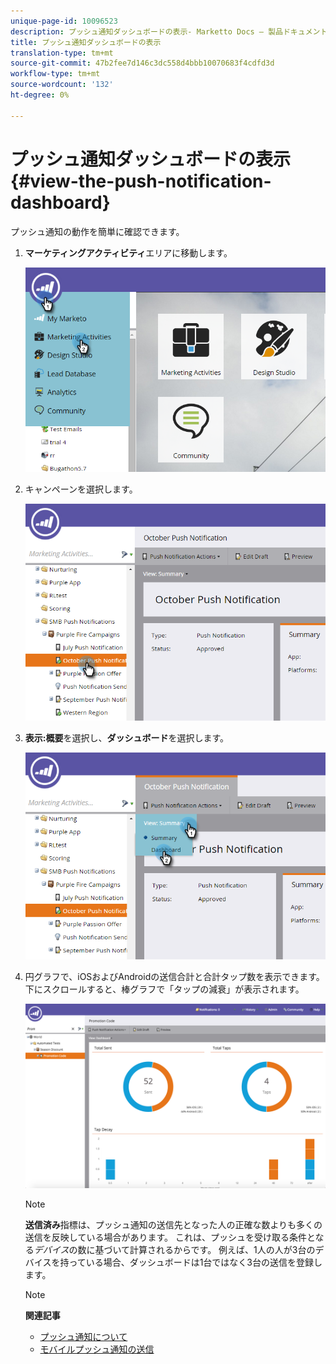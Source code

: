 ```yaml
---
unique-page-id: 10096523
description: プッシュ通知ダッシュボードの表示- Marketto Docs — 製品ドキュメント
title: プッシュ通知ダッシュボードの表示
translation-type: tm+mt
source-git-commit: 47b2fee7d146c3dc558d4bbb10070683f4cdfd3d
workflow-type: tm+mt
source-wordcount: '132'
ht-degree: 0%

---
```



# プッシュ通知ダッシュボードの表示{#view-the-push-notification-dashboard}

プッシュ通知の動作を簡単に確認できます。

1. **マーケティングアクティビティ**&#x200B;エリアに移動します。

   ![](assets/image2015-12-11-12-3a57-3a48.png)

1. キャンペーンを選択します。

   ![](assets/image2015-12-11-13-3a1-3a56.png)

1. **表示:概要**&#x200B;を選択し、**ダッシュボード**&#x200B;を選択します。

   ![](assets/image2015-12-11-13-3a4-3a23.png)

1. 円グラフで、iOSおよびAndroidの送信合計と合計タップ数を表示できます。 下にスクロールすると、棒グラフで「タップの減衰」が表示されます。

   ![](assets/image2015-12-15-15-3a23-3a47.png)

   >[!NOTE]
   >
   >**送信済み**&#x200B;指標は、プッシュ通知の送信先となった人の正確な数よりも多くの送信を反映している場合があります。 これは、プッシュを受け取る条件となる&#x200B;*デバイス*&#x200B;の数に基づいて計算されるからです。 例えば、1人の人が3台のデバイスを持っている場合、ダッシュボードは1台ではなく3台の送信を登録します。

   >[!NOTE]
   >
   >**関連記事**
   >
   >    
   >    
   >    * [プッシュ通知について](understanding-push-notifications.md)
   >    * [モバイルプッシュ通知の送信](send-a-mobile-push-notification.md)


